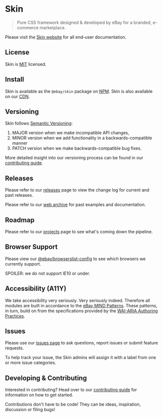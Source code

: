 # Skin

> Pure CSS framework designed & developed by eBay for a branded, e-commerce marketplace.

Please visit the [Skin website](https://ebay.github.io/skin) for all end-user documentation.

## License

Skin is [MIT](LICENSE) licensed.

## Install

Skin is available as the `@ebay/skin` package on [NPM](https://www.npmjs.com/). Skin is also available on our [CDN](https://ebay.github.io/skin#cdn).

## Versioning

Skin follows [Semantic Versioning](http://semver.org):

1. MAJOR version when we make incompatible API changes,
1. MINOR version when we add functionality in a backwards-compatible manner
1. PATCH version when we make backwards-compatible bug fixes.

More detailed insight into our versioning process can be found in our [contributing guide](CONTRIBUTING.md).

## Releases

Please refer to our [releases](https://github.com/eBay/skin/releases) page to view the change log for current and past releases.

Please refer to our [web archive](https://ebay.github.io/skin/archive/) for past examples and documentation.

## Roadmap

Please refer to our [projects](https://github.com/eBay/skin/projects) page to see what's coming down the pipeline.

## Browser Support

Please view our [@ebay/browserslist-config](https://github.com/eBay/browserslist-config/blob/master/index.js) to see which browsers we currently support.

SPOILER: we do not support IE10 or under.

## Accessibility (A11Y)

We take accessibility very seriously. Very seriously indeed. Therefore all modules are built in accordance to the <a href="https://ebay.gitbooks.io/mindpatterns/content/">eBay MIND Patterns</a>. These patterns, in turn, build on from the specifications provided by the <a href="https://w3c.github.io/aria-practices/">WAI-ARIA Authoring Practices</a>.

## Issues

Please use our [issues page](https://github.com/eBay/skin/issues) to ask questions, report issues or submit feature requests.

To help track your issue, the Skin admins will assign it with a label from one or more issue categories.

## Developing &amp; Contributing

Interested in contributing? Head over to our [contributing guide](CONTRIBUTING.md) for information on how to get started.

Contributions don't have to be code! They can be ideas, inspiration, discussion or filing bugs!
